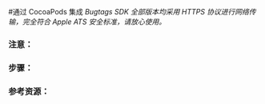 #通过 CocoaPods 集成
*Bugtags SDK 全部版本均采用 HTTPS 协议进行网络传输，完全符合 Apple ATS 安全标准，请放心使用。*

### 注意：

### 步骤：

### 参考资源：